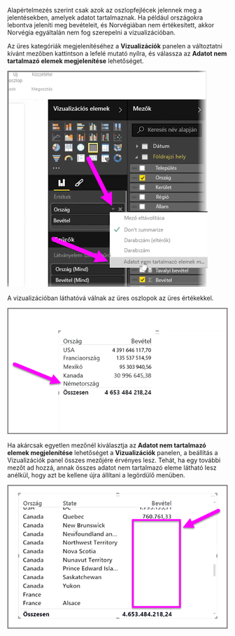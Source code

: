 Alapértelmezés szerint csak azok az oszlopfejlécek jelennek meg a jelentésekben, amelyek adatot tartalmaznak. Ha például országokra lebontva jeleníti meg bevételeit, és Norvégiában nem értékesített, akkor Norvégia egyáltalán nem fog szerepelni a vizualizációban.

Az üres kategóriák megjelenítéséhez a **Vizualizációk** panelen a változtatni kívánt mezőben kattintson a lefelé mutató nyílra, és válassza az **Adatot nem tartalmazó elemek megjelenítése** lehetőséget.

![](media/3-11c-display-empty-categories/3-11c_1.png)

A vizualizációban láthatóvá válnak az üres oszlopok az üres értékekkel.

![](media/3-11c-display-empty-categories/3-11c_2.png)

Ha akárcsak egyetlen mezőnél kiválasztja az **Adatot nem tartalmazó elemek megjelenítése** lehetőséget a **Vizualizációk** panelen, a beállítás a Vizualizációk panel összes mezőjére érvényes lesz. Tehát, ha egy további mezőt ad hozzá, annak összes adatot nem tartalmazó eleme látható lesz anélkül, hogy azt be kellene újra állítani a legördülő menüben.

![](media/3-11c-display-empty-categories/3-11c_3.png)

